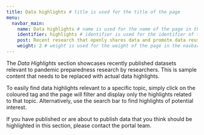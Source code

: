 ```yaml
---
title: Data highlights # title is used for the title of the page
menu:
  navbar_main:
    name: Data highlights # name is used for the name of the page in the navbar
    identifier: highlights # identifier is used for the identifier of the page in the navbar
    post: Recent research that openly shares data and promote data reuse. <a href="/highlights/">See all highlights <i class="bi bi-arrow-right-circle-fill"></i></a> # post is used for the post of the page
    weight: 2 # weight is used for the weight of the page in the navbar
---
```


The _Data Highlights_ section showcases recently published datasets relevant to pandemic preparedness research by researchers. This is sample content that needs to be replaced with actual data highlights.

To easily find data highlights relevant to a specific topic, simply click on the coloured tag and the page will filter and display only the highlights related to that topic. Alternatively, use the search bar to find highlights of potential interest.

If you have published or are about to publish data that you think should be highlighted in this section, please contact the portal team.
